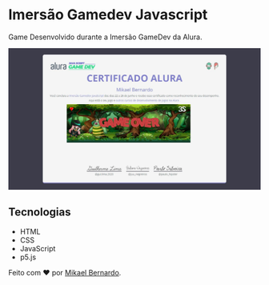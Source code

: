 # Imersão Gamedev Javascript

Game Desenvolvido durante a Imersão GameDev da Alura. 

![Certificado](https://github.com/Mikabers/imersaoGameDev/blob/master/imagens/certificado.JPG)  

## Tecnologias

* HTML
* CSS
* JavaScript
* p5.js

Feito com ♥ por [Mikael Bernardo](https://www.linkedin.com/in/mikael-bernardo/).
